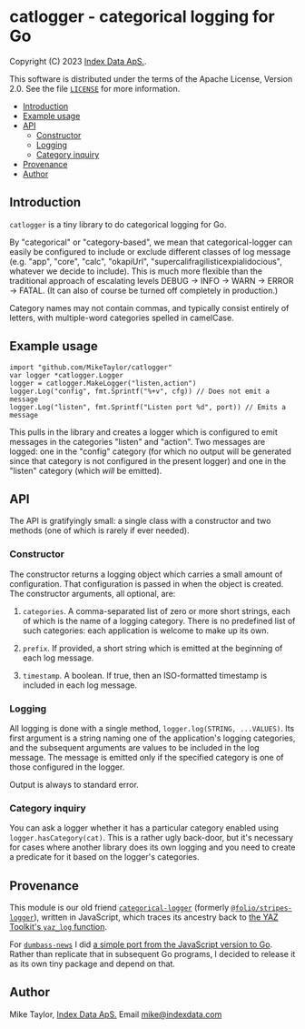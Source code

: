 # catlogger - categorical logging for Go

Copyright (C) 2023
[Index Data ApS.](https://www.indexdata.com/).

This software is distributed under the terms of the Apache License, Version 2.0. See the file [`LICENSE`](LICENSE) for more information.

<!-- md2toc -l 2 README.md -->
* [Introduction](#introduction)
* [Example usage](#example-usage)
* [API](#api)
    * [Constructor](#constructor)
    * [Logging](#logging)
    * [Category inquiry](#category-inquiry)
* [Provenance](#provenance)
* [Author](#author)


## Introduction

`catlogger` is a tiny library to do categorical logging for Go. 

By "categorical" or "category-based", we mean that categorical-logger can easily be configured to include or exclude different classes of log message (e.g. "app", "core", "calc", "okapiUrl", "supercalifragilisticexpialidocious",
whatever we decide to include). This is much more flexible than the traditional approach of escalating levels DEBUG -> INFO -> WARN -> ERROR -> FATAL. (It can also of course be turned off completely in production.)

Category names may not contain commas, and typically consist entirely of letters, with multiple-word categories spelled in camelCase.


## Example usage

```
import "github.com/MikeTaylor/catlogger"
var logger *catlogger.Logger
logger = catlogger.MakeLogger("listen,action")
logger.Log("config", fmt.Sprintf("%+v", cfg)) // Does not emit a message
logger.Log("listen", fmt.Sprintf("Listen port %d", port)) // Emits a message
```

This pulls in the library and creates a logger which is configured to emit messages in the categories "listen" and "action". Two messages are logged: one in the "config" category (for which no output will be generated since that category is not configured in the present logger) and one in the "listen" category (which _will_ be emitted).


## API

The API is gratifyingly small: a single class with a constructor and two methods (one of which is rarely if ever needed).

### Constructor

The constructor returns a logging object which carries a small amount
of configuration. That configuration is passed in when the object
is created. The constructor arguments, all optional, are:

1. `categories`. A comma-separated list of zero or more short strings, each of which is the name of a logging category. There is no predefined list of such categories: each application is welcome to make up its own.

2. `prefix`. If provided, a short string which is emitted at the beginning of each log message.

3. `timestamp`. A boolean. If true, then an ISO-formatted timestamp is included in each log message.

### Logging

All logging is done with a single method, `logger.log(STRING, ...VALUES)`. Its first argument is a string naming one of the application's logging categories, and the subsequent arguments are values to be included in the log message. The message is emitted only if the specified category is one of those configured in the logger.

Output is always to standard error.

### Category inquiry

You can ask a logger whether it has a particular category enabled using `logger.hasCategory(cat)`. This is a rather ugly back-door, but it's necessary for cases where another library does its own logging and you need to create a predicate for it based on the logger's categories.


## Provenance

This module is our old friend [`categorical-logger`](https://github.com/openlibraryenvironment/categorical-logger) (formerly [`@folio/stripes-logger`](https://github.com/folio-org/stripes-logger)), written in JavaScript, which traces its ancestry back to [the YAZ Toolkit's `yaz_log` function](https://github.com/indexdata/yaz/blob/0def0ed772fe6eda3b75404fca2c0f02d818892c/src/log.c#L487-L527).

For [`dumbass-news`](https://github.com/MikeTaylor/dumbass-news) I did [a simple port from the JavaScript version to Go](https://github.com/MikeTaylor/dumbass-news/tree/main/src/catlogger). Rather than replicate that in subsequent Go programs, I decided to release it as its own tiny package and depend on that.


## Author

Mike Taylor,
[Index Data ApS.](https://www.indexdata.com/)
Email
<mike@indexdata.com>


